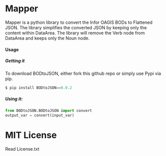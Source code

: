 # Mapper

Mapper is a python library to convert the Infor OAGIS BODs to Flattened JSON.
The library simplifies the converted JSON by keeping only the content within DataArea.
The library will remove the Verb node from DataArea and keeps only the Noun node.

#### Usage

##### Getting it
To download BODtoJSON, either fork this github repo or simply use Pypi via pip.
```python
$ pip install BODtoJSON==0.0.2
```
##### Using it:
```python
from BODtoJSON.BODtoJSON import convert
output_var = convert(input_var)
```

# MIT License
Read License.txt
